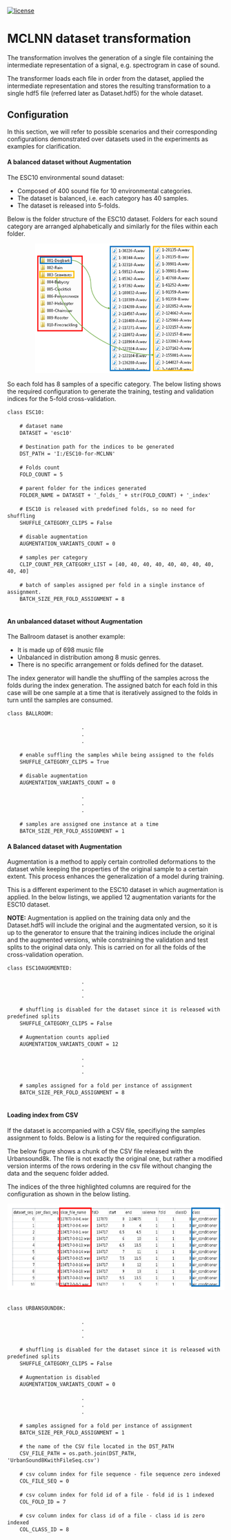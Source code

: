 

[![license](https://img.shields.io/github/license/mashape/apistatus.svg?maxAge=2592000)](https://github.com/fadymedhat/MCLNN/blob/master/LICENSE)

MCLNN dataset transformation
========
The transformation involves the generation of a single file containing the intermediate representation of a signal,
e.g. spectrogram in case of sound. 

The transformer loads each file in order from the dataset, applied the intermediate representation and stores the resulting
transformation to a single hdf5 file (referred later as Dataset.hdf5) for the whole dataset.


## Configuration 

In this section, we will refer to possible scenarios and their corresponding configurations demonstrated over datasets used 
in the experiments as examples for clarification.


#### A balanced dataset without Augmentation

The ESC10 environmental sound dataset:
 * Composed of 400 sound file for 10 environmental categories. 
 * The dataset is balanced, i.e. each category has 40 samples. 
 * The dataset is released into 5-folds. 

Below is the folder structure of the ESC10 dataset. Folders for each sound category are arranged alphabetically
 and similarly for the files within each folder. 
 

 
<p align='center'><img height="300"  src='imgs/esc10folderstructure.png'/></p>

So each fold has 8 samples of a specific category. The below listing shows the required configuration to generate
 the training, testing and validation indices for the 5-fold cross-validation.


```
class ESC10:

    # dataset name
    DATASET = 'esc10'
    
    # Destination path for the indices to be generated
    DST_PATH = 'I:/ESC10-for-MCLNN'
    
    # Folds count
    FOLD_COUNT = 5
    
    # parent folder for the indices generated
    FOLDER_NAME = DATASET + '_folds_' + str(FOLD_COUNT) + '_index'
    
    # ESC10 is released with predefined folds, so no need for shuffling 
    SHUFFLE_CATEGORY_CLIPS = False
    
    # disable augmentation
    AUGMENTATION_VARIANTS_COUNT = 0
    
    # samples per category
    CLIP_COUNT_PER_CATEGORY_LIST = [40, 40, 40, 40, 40, 40, 40, 40, 40, 40]
    
    # batch of samples assigned per fold in a single instance of assignment. 
    BATCH_SIZE_PER_FOLD_ASSIGNMENT = 8
  
```


#### An unbalanced dataset without Augmentation
The Ballroom dataset is another example:
* It is made up of 698 music file 
* Unbalanced in distribution among 8 music genres. 
* There is no specific arrangement or folds defined for the dataset. 

The index generator will handle the shuffling of the samples across the folds during the index generation.
The assigned batch for each fold in this case will be one sample at a time that is iteratively assigned to the folds 
in turn until the samples are consumed.  

``` 	
class BALLROOM:

                        .
                        .
                        .                                                
      
    # enable suffling the samples while being assigned to the folds 
    SHUFFLE_CATEGORY_CLIPS = True
    
    # disable augmentation
    AUGMENTATION_VARIANTS_COUNT = 0
    
                        .
                        .
                        .                                                   
                        
    # samples are assigned one instance at a time
    BATCH_SIZE_PER_FOLD_ASSIGNMENT = 1

```


#### A Balanced dataset with Augmentation

Augmentation is a method to apply certain controlled deformations to the dataset while keeping the properties of the 
original sample to a certain extent. This process enhances the generalization of a model during training.  

This is a different experiment to the ESC10 dataset in which augmentation is applied. In the below listings, we applied 12 augmentation variants for the ESC10 dataset. 

__NOTE:__
 Augmentation is applied on the training data only and the Dataset.hdf5 will include the original and the augmentated
 version, so it is up to the generator to ensure that the training indices include the original and the augmented versions, 
 while constraining the validation and test splits to the original data only. This is carried on for all the folds of the 
 cross-validation operation.

```
class ESC10AUGMENTED:

                        .
                        .
                        .
    
    # shuffling is disabled for the dataset since it is released with predefined splits    
    SHUFFLE_CATEGORY_CLIPS = False
    
    # Augmentation counts applied
    AUGMENTATION_VARIANTS_COUNT = 12
    
                        .
                        .
                        .
    
    # samples assigned for a fold per instance of assignment 
    BATCH_SIZE_PER_FOLD_ASSIGNMENT = 8
    
```    
    
    
#### Loading index from CSV

If the dataset is accompanied with a CSV file, specifiying the samples assignment to folds. Below is a listing for the 
 required configuration.
 
 The below figure shows a chunk of the CSV file released with the Urbansound8k. The file is not exactly the original one,
 but rather a modified version interms of the rows ordering in the csv file without changing the data and the sequenc folder added.
 
 The indices of the three highlighted columns are required for the configuration as shown in the below listing. 
 
<p align='center'><img height='200' src='imgs/urbansound8kcsv.png'/></p>
 
 
```

class URBANSOUND8K:

                        .
                        .
                        .

    # shuffling is disabled for the dataset since it is released with predefined splits
    SHUFFLE_CATEGORY_CLIPS = False
    
    # Augmentation is disabled
    AUGMENTATION_VARIANTS_COUNT = 0

                        .
                        .
                        .

    # samples assigned for a fold per instance of assignment
    BATCH_SIZE_PER_FOLD_ASSIGNMENT = 1

    # the name of the CSV file located in the DST_PATH
    CSV_FILE_PATH = os.path.join(DST_PATH, 'UrbanSound8KwithFileSeq.csv')
    
    # csv column index for file sequence - file sequence zero indexed
    COL_FILE_SEQ = 0 
    
    # csv column index for fold id of a file - fold id is 1 indexed
    COL_FOLD_ID = 7 
    
    # csv column index for class id of a file - class id is zero indexed
    COL_CLASS_ID = 8
```